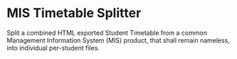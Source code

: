 # MIS Timetable Splitter

Split a combined HTML exported Student Timetable from a common Management Information System (MIS) product, that shall  remain nameless, into individual per-student files.